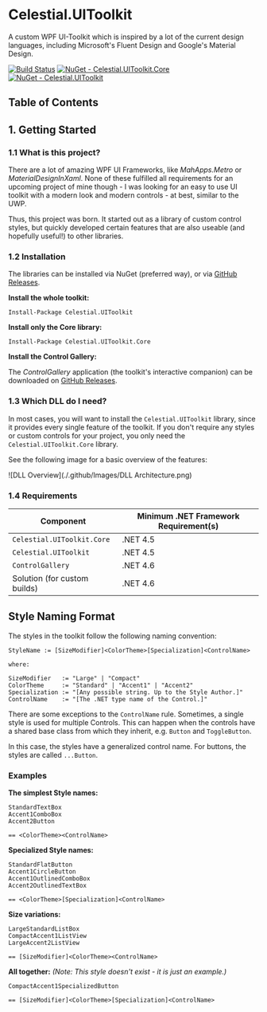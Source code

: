 # Celestial.UIToolkit
A custom WPF UI-Toolkit which is inspired by a lot of the current design languages, including Microsoft's Fluent Design and Google's Material Design.

[![Build Status](https://dev.azure.com/ManuelRoemer/Celestial%20UIToolkit/_apis/build/status/Celestial.UIToolkit)](https://dev.azure.com/ManuelRoemer/Celestial%20UIToolkit/_build/latest?definitionId=2)
[![NuGet - Celestial.UIToolkit.Core](https://img.shields.io/nuget/v/Celestial.UIToolkit.Core.svg?label=Celestial.UIToolkit.Core)](https://www.nuget.org/packages/Celestial.UIToolkit.Core/)
[![NuGet - Celestial.UIToolkit](https://img.shields.io/nuget/v/Celestial.UIToolkit.svg?label=Celestial.UIToolkit)](https://www.nuget.org/packages/Celestial.UIToolkit/)


## Table of Contents



## 1. Getting Started
### 1.1 What is this project?
There are a lot of amazing WPF UI Frameworks, like *MahApps.Metro* or *MaterialDesignInXaml*.
None of these fulfilled all requirements for an upcoming project of mine though - I was looking
for an easy to use UI toolkit with a modern look and modern controls - at best, similar to the UWP.

Thus, this project was born. It started out as a library of custom control styles, but quickly
developed certain features that are also useable (and hopefully useful!) to other libraries.

### 1.2 Installation
The libraries can be installed via NuGet (preferred way), or via
[GitHub Releases](https://github.com/manuelroemer/Celestial.UIToolkit/releases/latest).

**Install the whole toolkit:**
```
Install-Package Celestial.UIToolkit
```

**Install only the Core library:**
```
Install-Package Celestial.UIToolkit.Core
```

**Install the Control Gallery:**

The *ControlGallery* application (the toolkit's interactive companion) can be downloaded on 
[GitHub Releases](https://github.com/manuelroemer/Celestial.UIToolkit/releases/latest).


### 1.3 Which DLL do I need?
In most cases, you will want to install the `Celestial.UIToolkit` library, since it provides every single feature of the toolkit. 
If you don't require any styles or custom controls for your project, you only need the `Celestial.UIToolkit.Core` library.

See the following image for a basic overview of the features:

![DLL Overview](./.github/Images/DLL Architecture.png)


### 1.4 Requirements
| Component                    | Minimum .NET Framework Requirement(s) |
| ---------------------------- | ------------------------------------- |
| `Celestial.UIToolkit.Core`   | .NET 4.5                              |
| `Celestial.UIToolkit`        | .NET 4.5                              |
| `ControlGallery`             | .NET 4.6                              |
| Solution (for custom builds) | .NET 4.6                              |


## Style Naming Format
The styles in the toolkit follow the following naming convention:

```
StyleName := [SizeModifier]<ColorTheme>[Specialization]<ControlName>

where:

SizeModifier   := "Large" | "Compact"
ColorTheme     := "Standard" | "Accent1" | "Accent2"
Specialization := "[Any possible string. Up to the Style Author.]"
ControlName    := "[The .NET type name of the Control.]"
```

There are some exceptions to the `ControlName` rule.
Sometimes, a single style is used for multiple Controls.
This can happen when the controls have a shared base class from which they inherit, 
e.g. `Button` and `ToggleButton`.

In this case, the styles have a generalized control name.
For buttons, the styles are called `...Button`.


### Examples

**The simplest Style names:**

```
StandardTextBox
Accent1ComboBox
Accent2Button

== <ColorTheme><ControlName>
```


**Specialized Style names:**

```
StandardFlatButton
Accent1CircleButton
Accent1OutlinedComboBox
Accent2OutlinedTextBox

== <ColorTheme>[Specialization]<ControlName>
```


**Size variations:**

```
LargeStandardListBox
CompactAccent1ListView
LargeAccent2ListView

== [SizeModifier]<ColorTheme><ControlName>
```


**All together:**
*(Note: This style doesn't exist - it is just an example.)*

```
CompactAccent1SpecializedButton

== [SizeModifier]<ColorTheme>[Specialization]<ControlName>
```
